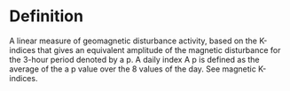 # Definition

A linear measure of geomagnetic disturbance activity, based on the
K-indices that gives an equivalent amplitude of the magnetic disturbance
for the 3-hour period denoted by a p. A daily index A p is defined as
the average of the a p value over the 8 values of the day. See magnetic
K-indices.
